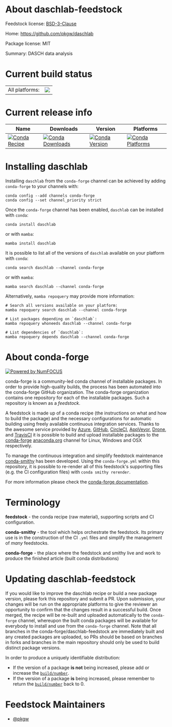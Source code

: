 About daschlab-feedstock
========================

Feedstock license: [BSD-3-Clause](https://github.com/conda-forge/daschlab-feedstock/blob/main/LICENSE.txt)

Home: https://github.com/pkgw/daschlab

Package license: MIT

Summary: DASCH data analysis

Current build status
====================


<table><tr><td>All platforms:</td>
    <td>
      <a href="https://dev.azure.com/conda-forge/feedstock-builds/_build/latest?definitionId=24510&branchName=main">
        <img src="https://dev.azure.com/conda-forge/feedstock-builds/_apis/build/status/daschlab-feedstock?branchName=main">
      </a>
    </td>
  </tr>
</table>

Current release info
====================

| Name | Downloads | Version | Platforms |
| --- | --- | --- | --- |
| [![Conda Recipe](https://img.shields.io/badge/recipe-daschlab-green.svg)](https://anaconda.org/conda-forge/daschlab) | [![Conda Downloads](https://img.shields.io/conda/dn/conda-forge/daschlab.svg)](https://anaconda.org/conda-forge/daschlab) | [![Conda Version](https://img.shields.io/conda/vn/conda-forge/daschlab.svg)](https://anaconda.org/conda-forge/daschlab) | [![Conda Platforms](https://img.shields.io/conda/pn/conda-forge/daschlab.svg)](https://anaconda.org/conda-forge/daschlab) |

Installing daschlab
===================

Installing `daschlab` from the `conda-forge` channel can be achieved by adding `conda-forge` to your channels with:

```
conda config --add channels conda-forge
conda config --set channel_priority strict
```

Once the `conda-forge` channel has been enabled, `daschlab` can be installed with `conda`:

```
conda install daschlab
```

or with `mamba`:

```
mamba install daschlab
```

It is possible to list all of the versions of `daschlab` available on your platform with `conda`:

```
conda search daschlab --channel conda-forge
```

or with `mamba`:

```
mamba search daschlab --channel conda-forge
```

Alternatively, `mamba repoquery` may provide more information:

```
# Search all versions available on your platform:
mamba repoquery search daschlab --channel conda-forge

# List packages depending on `daschlab`:
mamba repoquery whoneeds daschlab --channel conda-forge

# List dependencies of `daschlab`:
mamba repoquery depends daschlab --channel conda-forge
```


About conda-forge
=================

[![Powered by
NumFOCUS](https://img.shields.io/badge/powered%20by-NumFOCUS-orange.svg?style=flat&colorA=E1523D&colorB=007D8A)](https://numfocus.org)

conda-forge is a community-led conda channel of installable packages.
In order to provide high-quality builds, the process has been automated into the
conda-forge GitHub organization. The conda-forge organization contains one repository
for each of the installable packages. Such a repository is known as a *feedstock*.

A feedstock is made up of a conda recipe (the instructions on what and how to build
the package) and the necessary configurations for automatic building using freely
available continuous integration services. Thanks to the awesome service provided by
[Azure](https://azure.microsoft.com/en-us/services/devops/), [GitHub](https://github.com/),
[CircleCI](https://circleci.com/), [AppVeyor](https://www.appveyor.com/),
[Drone](https://cloud.drone.io/welcome), and [TravisCI](https://travis-ci.com/)
it is possible to build and upload installable packages to the
[conda-forge](https://anaconda.org/conda-forge) [anaconda.org](https://anaconda.org/)
channel for Linux, Windows and OSX respectively.

To manage the continuous integration and simplify feedstock maintenance
[conda-smithy](https://github.com/conda-forge/conda-smithy) has been developed.
Using the ``conda-forge.yml`` within this repository, it is possible to re-render all of
this feedstock's supporting files (e.g. the CI configuration files) with ``conda smithy rerender``.

For more information please check the [conda-forge documentation](https://conda-forge.org/docs/).

Terminology
===========

**feedstock** - the conda recipe (raw material), supporting scripts and CI configuration.

**conda-smithy** - the tool which helps orchestrate the feedstock.
                   Its primary use is in the construction of the CI ``.yml`` files
                   and simplify the management of *many* feedstocks.

**conda-forge** - the place where the feedstock and smithy live and work to
                  produce the finished article (built conda distributions)


Updating daschlab-feedstock
===========================

If you would like to improve the daschlab recipe or build a new
package version, please fork this repository and submit a PR. Upon submission,
your changes will be run on the appropriate platforms to give the reviewer an
opportunity to confirm that the changes result in a successful build. Once
merged, the recipe will be re-built and uploaded automatically to the
`conda-forge` channel, whereupon the built conda packages will be available for
everybody to install and use from the `conda-forge` channel.
Note that all branches in the conda-forge/daschlab-feedstock are
immediately built and any created packages are uploaded, so PRs should be based
on branches in forks and branches in the main repository should only be used to
build distinct package versions.

In order to produce a uniquely identifiable distribution:
 * If the version of a package **is not** being increased, please add or increase
   the [``build/number``](https://docs.conda.io/projects/conda-build/en/latest/resources/define-metadata.html#build-number-and-string).
 * If the version of a package **is** being increased, please remember to return
   the [``build/number``](https://docs.conda.io/projects/conda-build/en/latest/resources/define-metadata.html#build-number-and-string)
   back to 0.

Feedstock Maintainers
=====================

* [@pkgw](https://github.com/pkgw/)

